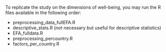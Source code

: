 To replicate the study on the dimensions of well-being, you may run the R files available in the following order:
- preprocessing_data_fullEFA.R
- descriptive_stats.R (not necessary but useful for descriptive statistics)
- EFA_fulldata.R
- preprocessing_percountry.R
- factors_per_country.R
